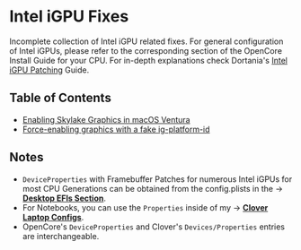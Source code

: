 # Intel iGPU Fixes

Incomplete collection of Intel iGPU related fixes. For general configuration of Intel iGPUs, please refer to the corresponding section of the OpenCore Install Guide for your CPU. For in-depth explanations check Dortania's [Intel iGPU Patching](https://dortania.github.io/OpenCore-Post-Install/gpu-patching/intel-patching/#getting-started) Guide.

## Table of Contents

- [Enabling Skylake Graphics in macOS Ventura ](https://github.com/5T33Z0/OC-Little-Translated/blob/main/11_Graphics/iGPU/Enabling_Skylake_Graphics_in_macOS13.md)
- [Force-enabling graphics with a fake ig-platform-id](https://github.com/5T33Z0/OC-Little-Translated/blob/main/11_Graphics/iGPU/Fake_ig-platform-id.md)

## Notes

- `DeviceProperties` with Framebuffer Patches for numerous Intel iGPUs for most CPU Generations can be obtained from the config.plists in the &rarr; [**Desktop EFIs Section**](https://github.com/5T33Z0/OC-Little-Translated/tree/main/F_Desktop_EFIs).
- For Notebooks, you can use the `Properties` inside of my &rarr; [**Clover Laptop Configs**](https://github.com/5T33Z0/Clover-Crate/tree/main/Laptop_Configs). 
- OpenCore's `DeviceProperties` and Clover's `Devices/Properties` entries are interchangeable.
